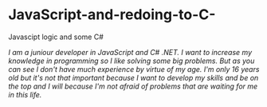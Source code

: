 # JavaScript-and-redoing-to-C-
Javascipt logic and some C#

*I am a juniour developer in JavaScript and C# .NET. I want to increase my knowledge in programming so I like solving some big problems. But as you can see I don't have much experience by virtue of my age. I'm only 16 years old but it's not that important because I want to develop my skills and be on the top and I will because I'm not afraid of problems that are waiting for me in this life.*
